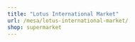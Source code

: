 ```yaml
---
title: "Lotus International Market"
url: /mesa/lotus-international-market/
shop: supermarket
---
```

